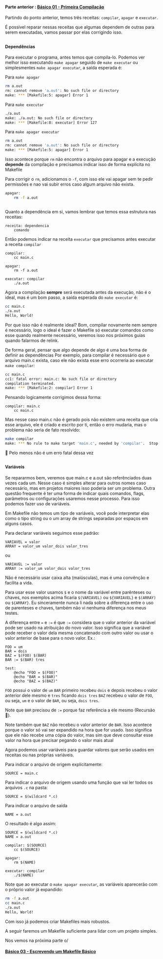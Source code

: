 #### Parte anterior : [Básico 01 - Primeira Compilação](https://github.com/rapdos-s/Galactic-Guide-to-Makefile-Creation/tree/main/basic%2001%20-%20First%20compilation)


Partindo do ponto anterior, temos três receitas: `compilar`, `apagar` e `executar`.

É possível reparar nessas receitas que algumas dependem de outras para serem executadas, vamos passar por elas corrigindo isso.

<h2></h2> <!-- Line divisor -->

#### Dependências

Para executar o programa, antes temos que compila-lo.
Podemos ver melhor isso executando `make apagar` seguido de `make executar` ou simplesmentes `make apagar executar`, a saída esperada é:

Para `make apagar`
```bash
rm a.out
rm: cannot remove 'a.out': No such file or directory
make: *** [Makefile:5: apagar] Error 1
```
Para `make executar`
```bash
./a.out
make: ./a.out: No such file or directory
make: *** [Makefile:8: executar] Error 127
```

Para `make apagar executar`
```bash
rm a.out
rm: cannot remove 'a.out': No such file or directory
make: *** [Makefile:5: apagar] Error 1
```

Isso acontece porque `rm` não encontra o arquivo para apagar e a execução **depende** da compilação e precisamos indicar isso de forma explícita no Makefile

Para corrigir o `rm`, adicionamos o `-f`, com isso ele vai apagar sem te pedir permissões e nao vai subir erros caso algum arquivo não exista.

```bash
apagar:
	rm -f a.out
```

<h2></h2> <!-- Line divisor -->

Quanto a dependência em si, vamos lembrar que temos essa estrutura nas receitas:
```make
receita: dependencia
	comando
```

Então podemos indicar na receita `executar` que precisamos antes executar a receita `compilar`
```make
compilar:
	cc main.c

apagar:
	rm -f a.out

executar: compilar
	./a.out
```

Agora a compilação **sempre** será executada antes da execução, não é o ideal, mas é um bom passo, a saída esperada do `make executar` é:
```bash
cc main.c
./a.out
Hello, World!
```

Por que isso não é realmente ideal?
Bom, compilar novamente nem sempre é necessário, logo o ideal é fazer o Makefile só executar comandos como esse quando realmente necessário, veremos isso nos próximos guias quando falarmos de relink.

De forma geral, pensar que algo depende de algo é uma boa forma de definir as dependências
Por exemplo, para compilar é necessário que o arquivo main.c exista, caso ele não exista esse erro ocorreria ao executar `make compilar`:

```bash
cc main.c
cc1: fatal error: main.c: No such file or directory
compilation terminated.
make: *** [Makefile:2: compilar] Error 1
```

Pensando logicamente corrigimos dessa forma:
```make
compilar: main.c
	cc main.c
```

Mas nesse caso main.c não é gerado pois não existem uma receita que cria esse arquivo, ele é criado e escrito por ti, então o erro mudaria, mas o problema não seria de fato resolvido:
```bash
make compilar
make: *** No rule to make target 'main.c', needed by 'compilar'.  Stop.
```

:eyes: Pelo menos não é um erro fatal dessa vez 

<h2></h2> <!-- Line divisor -->

#### Variáveis

Se repararmos bem, veremos que main.c e a.out são referênciados duas vezes cada um. Nesse caso é simples alterar para outros nomes caso necessário, mas em projetos maiores isso poderia ser um problema. Outra questão frequente é ter uma forma de indicar quais comandos, flags, parâmetros ou configurações usaremos nesse processo. Para isso podemos fazer uso de variáveis.

Em Makefile não temos um tipo de variáveis, você pode interpretar elas como o tipo string ou o um array de strings separadas por espaços em alguns casos.

Para declarar variáveis seguimos esse padrão:
```make
VARIAVEL = valor
ARRAY = valor_um valor_dois valor_tres
```
ou
```make
VARIAVEL := valor
ARRAY := valor_um valor_dois valor_tres
```

Não é necessário usar caixa alta (maiúsculas), mas é uma convênção e facilita a vida.

Para usar esse valor usamos `$` e o nome da variável entre parênteses ou chaves, nos exemplos acima ficaria `$(VARIAVEL)` ou `${VARIAVEL}` e `$(ARRAY)` ou `${ARRAY}`. Eu sinceramente nunca li nada sobre a diferença entre o uso de parenteses e chaves, também não vi nenhuma diferença nos meus testes.

A diferença entre `=` e `:=` é que `:=` considera que o valor anterior da variável pode ser usado na atribuição do novo valor. Isso significa que a variável pode receber o valor dela mesma concatenado com outro valor ou usar o valor anterior de base para o novo valor. Ex.:

```make
FOO = um
BAR = dois
BAZ = $(FOO) $(BAR)
BAR := $(BAR) tres

test:
	@echo "FOO = $(FOO)"
	@echo "BAR = $(BAR)"
	@echo "BAZ = $(BAZ)"
```

`FOO` possui o valor de `um`
`BAR` primeiro recebeu `dois` e depois recebeu o valor anterior dele mesmo e `tres` ficando `dois tres`
`BAZ` recebeu o valor de `FOO`, ou seja, `um` e o valor de `BAR`, ou seja, `dois tres`.

Note que `BAR` precisou de `:=` porque faz referência a ele mesmo (Recursão :eyes:).

Note também que `BAZ` não recebeu o valor anterior de `BAR`. Isso acontece porque o valor só vai ser expandido na hora que for usado. Isso significa que ele não recebe uma cópia do valor, mas sim que deve consultar esse valor na hora que precisar pegando o valor mais atual

Agora podemos usar variáveis para guardar valores que serão usados em receitas ou nas próprias variáveis.

Para indicar o arquivo de origem explícitamente:
```make
SOURCE = main.c
```
Para indicar o arquivo de origem usando uma função que vai ler todos os arquivos `.c` na pasta:
```make
SOURCE = $(wildcard *.c)
```

Para indicar o arquivo de saída
```make
NAME = a.out
```

O resultado é algo assim:
```make
SOURCE = $(wildcard *.c)
NAME = a.out

compilar: $(SOURCE)
	cc $(SOURCE)

apagar:
	rm $(NAME)

executar: compilar
	./$(NAME)
```

Note que ao executar o `make apagar executar`, as variáveis aparecerão com o próprio valor já expandido:
```bash
rm -f a.out
cc main.c  
./a.out
Hello, World!
```

Com isso já podemos criar Makefiles mais robustos.

A seguir faremos um Makefile suficiente para lidar com um projeto simples.

Nos vemos na próxima parte o/

#### [Básico 03 - Escrevendo um Makefile Básico](https://github.com/rapdos-s/Galactic-Guide-to-Makefile-Creation/tree/main/basic%2003%20-%20Writing%20a%20basic%20Makefile)
